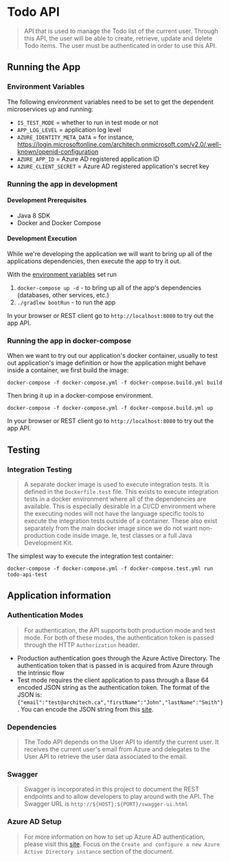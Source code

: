 # Todo API #

> API that is used to manage the Todo list of the current user. Through this API, the user will be able to create,
retrieve, update and delete Todo items. The user must be authenticated in order to use this API.

## Running the App ##

### Environment Variables ###

The following environment variables need to be set to get the dependent microservices up and running:

- `IS_TEST_MODE` = whether to run in test mode or not
- `APP_LOG_LEVEL` = application log level
- `AZURE_IDENTITY_META_DATA` = for instance, https://login.microsoftonline.com/architech.onmicrosoft.com/v2.0/.well-known/openid-configuration
- `AZURE_APP_ID` = Azure AD registered application ID
- `AZURE_CLIENT_SECRET` = Azure AD registered application's secret key

### Running the app in development ###

#### Development Prerequisites ####

- Java 8 SDK 
- Docker and Docker Compose

#### Development Execution ####

While we're developing the application we will want to bring up all of the applications dependencies, then execute the app
to try it out.

With the [environment variables](#environment-variables) set run

 1. `docker-compose up -d` - to bring up all of the app's dependencies (databases, other services, etc.)
 1. `./gradlew bootRun` - to run the app

In your browser or REST client go to `http://localhost:8080` to try out the app API.

### Running the app in docker-compose ###

When we want to try out our application's docker container, usually to test out application's image definition or how
the application might behave inside a container, we first build the image:

`docker-compose -f docker-compose.yml -f docker-compose.build.yml build`

Then bring it up in a docker-compose environment.

`docker-compose -f docker-compose.yml -f docker-compose.build.yml up`

In your browser or REST client go to `http://localhost:8080` to try out the app API.

## Testing ##

### Integration Testing ###

> A separate docker image is used to execute integration tests. It is defined in the `Dockerfile.test` file. This exists to execute 
integration tests in a docker environment where all of the dependencies are available. This is especially desirable in a
CI/CD environment where the executing nodes will not have the language specific tools to execute the integration tests outside of a container.
These also exist separately from the main docker image since we do not want non-production code inside image.
Ie, test classes or a full Java Development Kit.

The simplest way to execute the integration test container:

`docker-compose -f docker-compose.yml -f docker-compose.test.yml run todo-api-test`

## Application information ##

### Authentication Modes ###

> For authentication, the API supports both production mode and test mode. For both of these modes, the
authentication token is passed through the HTTP `Authorization` header.

- Production authentication goes through the Azure Active Directory. The authentication token that is passed in
is acquired from Azure through the intrinsic flow
- Test mode requires the client application to pass through a Base 64 encoded JSON string as the authentication token.
The format of the JSON is: `{"email":"test@architech.ca","firstName":"John","lastName":"Smith"}`. You can encode the
JSON string from this [site](https://www.base64encode.org/).

### Dependencies ###

> The Todo API depends on the User API to identify the current user. It receives the current user's email from Azure
and delegates to the User API to retrieve the user data associated to the email.

### Swagger ###

> Swagger is incorporated in this project to document the REST endpoints and to allow developers to play around with
the API. The Swagger URL is `http://${HOST}:${PORT}/swagger-ui.html`

### Azure AD Setup ###

> For more information on how to set up Azure AD authentication, please visit this
[site](https://docs.microsoft.com/en-us/java/azure/spring-framework/configure-spring-boot-starter-java-app-with-azure-active-directory).
Focus on the `Create and configure a new Azure Active Directory instance` section of the document.
